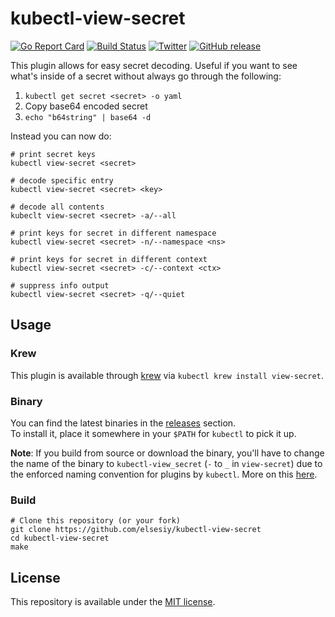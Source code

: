 # kubectl-view-secret
[![Go Report Card](https://goreportcard.com/badge/github.com/elsesiy/kubectl-view-secret)](https://goreportcard.com/report/github.com/elsesiy/kubectl-view-secret)
[![Build Status](https://travis-ci.com/elsesiy/kubectl-view-secret.svg?branch=master)](https://travis-ci.com/elsesiy/kubectl-view-secret)
[![Twitter](https://img.shields.io/badge/twitter-@elsesiy-blue.svg)](http://twitter.com/elsesiy)
[![GitHub release](https://img.shields.io/github/release/elsesiy/kubectl-view-secret.svg)](https://github.com/elsesiy/kubectl-view-secret/releases)

This plugin allows for easy secret decoding. Useful if you want to see what's inside of a secret without always go through the following:
1. `kubectl get secret <secret> -o yaml`
2. Copy base64 encoded secret
3. `echo "b64string" | base64 -d`

Instead you can now do:

    # print secret keys
    kubectl view-secret <secret>
    
    # decode specific entry
    kubectl view-secret <secret> <key>
    
    # decode all contents
    kubeclt view-secret <secret> -a/--all
    
    # print keys for secret in different namespace
    kubectl view-secret <secret> -n/--namespace <ns>

    # print keys for secret in different context
    kubectl view-secret <secret> -c/--context <ctx>

    # suppress info output
    kubectl view-secret <secret> -q/--quiet

## Usage

### Krew
This plugin is available through [krew](https://krew.dev) via `kubectl krew install view-secret`.

### Binary
You can find the latest binaries in the [releases](https://github.com/elsesiy/kubectl-view-secret/releases) section.  
To install it, place it somewhere in your `$PATH` for `kubectl` to pick it up.

**Note**: If you build from source or download the binary, you'll have to change the name of the binary to `kubectl-view_secret` (`-` to `_` in `view-secret`)
due to the enforced naming convention for plugins by `kubectl`. More on this [here](https://kubernetes.io/docs/tasks/extend-kubectl/kubectl-plugins/#naming-a-plugin).

### Build

    # Clone this repository (or your fork)
    git clone https://github.com/elsesiy/kubectl-view-secret
    cd kubectl-view-secret
    make

## License

This repository is available under the [MIT license](https://choosealicense.com/licenses/mit/).
